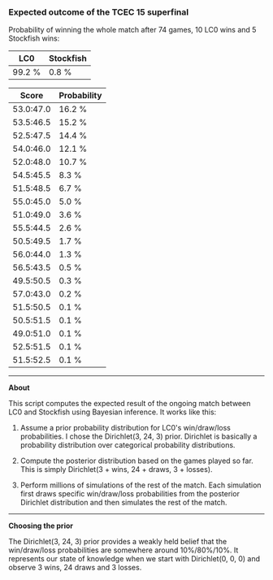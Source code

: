### Expected outcome of the TCEC 15 superfinal

Probability of winning the whole match after 74 games, 10 LC0 wins and 5 Stockfish wins:

|LC0|Stockfish|
|---|---|
| 99.2 % | 0.8 % |

| Score | Probability |
|-|-|
| 53.0:47.0 | 16.2 % |
| 53.5:46.5 | 15.2 % |
| 52.5:47.5 | 14.4 % |
| 54.0:46.0 | 12.1 % |
| 52.0:48.0 | 10.7 % |
| 54.5:45.5 | 8.3 % |
| 51.5:48.5 | 6.7 % |
| 55.0:45.0 | 5.0 % |
| 51.0:49.0 | 3.6 % |
| 55.5:44.5 | 2.6 % |
| 50.5:49.5 | 1.7 % |
| 56.0:44.0 | 1.3 % |
| 56.5:43.5 | 0.5 % |
| 49.5:50.5 | 0.3 % |
| 57.0:43.0 | 0.2 % |
| 51.5:50.5 | 0.1 % |
| 50.5:51.5 | 0.1 % |
| 49.0:51.0 | 0.1 % |
| 52.5:51.5 | 0.1 % |
| 51.5:52.5 | 0.1 % |

---

**About**

This script computes the expected result of the ongoing match between LC0 and Stockfish using Bayesian inference. It works like this:

1. Assume a prior probability distribution for LC0's win/draw/loss probabilities. I chose the Dirichlet(3, 24, 3) prior. Dirichlet is basically a probability distribution over categorical probability distributions.

2. Compute the posterior distribution based on the games played so far. This is simply Dirichlet(3 + wins, 24 + draws, 3 + losses).

3. Perform millions of simulations of the rest of the match. Each simulation first draws specific win/draw/loss probabilities from the posterior Dirichlet distribution and then simulates the rest of the match.

---

**Choosing the prior**

The Dirichlet(3, 24, 3) prior provides a weakly held belief that the win/draw/loss probabilities are somewhere around 10%/80%/10%. It represents our state of knowledge when we start with Dirichlet(0, 0, 0) and observe 3 wins, 24 draws and 3 losses.
